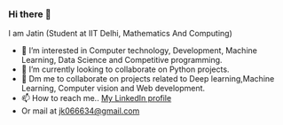 ### Hi there 👋 

I am Jatin (Student at IIT Delhi, Mathematics And Computing)


* 👀 I’m interested in Computer technology, Development, Machine Learning, Data Science and Competitive programming.
* 🌱 I’m currently looking to collaborate on Python projects.
* 👯 Dm me to collaborate on projects related to Deep learning,Machine Learning, Computer vision and Web development.
* 📫 How to reach me.. [My LinkedIn profile](https://github.com/roar197/Learning-Content)
* Or mail at jk066634@gmail.com
<!--
**learningfreak6609/learningfreak6609** is a ✨ _special_ ✨ repository because its `README.md` (this file) appears on your GitHub profile.

Here are some ideas to get you started:

- 🔭 I’m currently working on ...
- 🌱 I’m currently learning ...
- 👯 I’m looking to collaborate on ...
- 🤔 I’m looking for help with ...
- 💬 Ask me about ...
- 📫 How to reach me: ...
- 😄 Pronouns: ...
- ⚡ Fun fact: ...
-->
